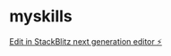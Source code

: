 # myskills

[Edit in StackBlitz next generation editor ⚡️](https://stackblitz.com/~/github.com/aloda33/myskills)